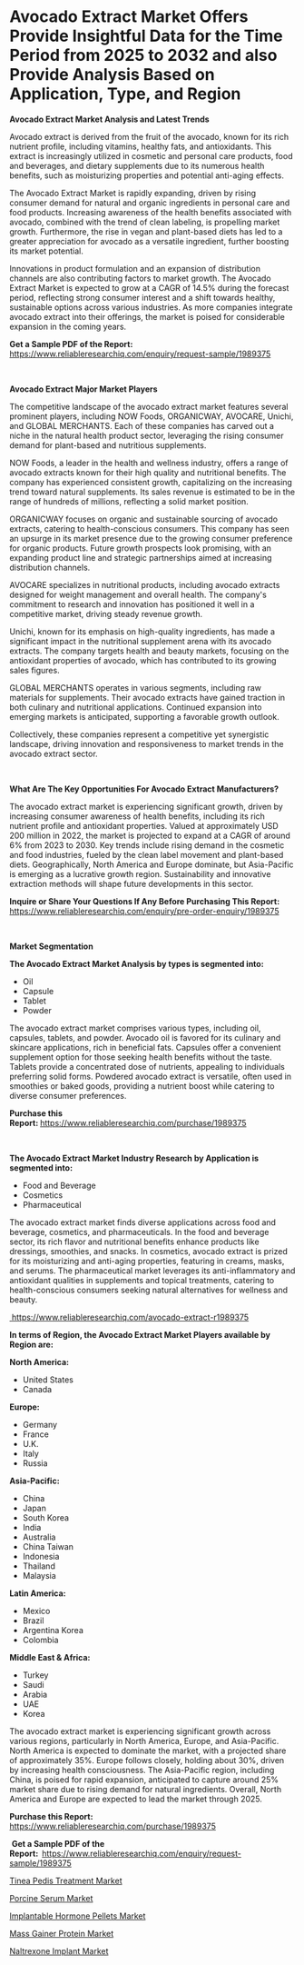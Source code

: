<p><h1>Avocado Extract Market Offers Provide Insightful Data for the Time Period from 2025 to 2032 and also Provide Analysis Based on Application, Type, and Region</h1></p><p><strong>Avocado Extract Market Analysis and Latest Trends</strong></p>
<p><p>Avocado extract is derived from the fruit of the avocado, known for its rich nutrient profile, including vitamins, healthy fats, and antioxidants. This extract is increasingly utilized in cosmetic and personal care products, food and beverages, and dietary supplements due to its numerous health benefits, such as moisturizing properties and potential anti-aging effects. </p><p>The Avocado Extract Market is rapidly expanding, driven by rising consumer demand for natural and organic ingredients in personal care and food products. Increasing awareness of the health benefits associated with avocado, combined with the trend of clean labeling, is propelling market growth. Furthermore, the rise in vegan and plant-based diets has led to a greater appreciation for avocado as a versatile ingredient, further boosting its market potential.</p><p>Innovations in product formulation and an expansion of distribution channels are also contributing factors to market growth. The Avocado Extract Market is expected to grow at a CAGR of 14.5% during the forecast period, reflecting strong consumer interest and a shift towards healthy, sustainable options across various industries. As more companies integrate avocado extract into their offerings, the market is poised for considerable expansion in the coming years.</p></p>
<p><strong>Get a Sample PDF of the Report:&nbsp;</strong> <a href="https://www.reliableresearchiq.com/enquiry/request-sample/1989375?utm_campaign=1144&utm_medium=2&utm_source=Github&utm_content=ia&utm_term=08032025&utm_id=avocado-extract">https://www.reliableresearchiq.com/enquiry/request-sample/1989375</a></p>
<p>&nbsp;</p>
<p><strong>Avocado Extract Major Market Players</strong></p>
<p><p>The competitive landscape of the avocado extract market features several prominent players, including NOW Foods, ORGANICWAY, AVOCARE, Unichi, and GLOBAL MERCHANTS. Each of these companies has carved out a niche in the natural health product sector, leveraging the rising consumer demand for plant-based and nutritious supplements.</p><p>NOW Foods, a leader in the health and wellness industry, offers a range of avocado extracts known for their high quality and nutritional benefits. The company has experienced consistent growth, capitalizing on the increasing trend toward natural supplements. Its sales revenue is estimated to be in the range of hundreds of millions, reflecting a solid market position.</p><p>ORGANICWAY focuses on organic and sustainable sourcing of avocado extracts, catering to health-conscious consumers. This company has seen an upsurge in its market presence due to the growing consumer preference for organic products. Future growth prospects look promising, with an expanding product line and strategic partnerships aimed at increasing distribution channels.</p><p>AVOCARE specializes in nutritional products, including avocado extracts designed for weight management and overall health. The company's commitment to research and innovation has positioned it well in a competitive market, driving steady revenue growth.</p><p>Unichi, known for its emphasis on high-quality ingredients, has made a significant impact in the nutritional supplement arena with its avocado extracts. The company targets health and beauty markets, focusing on the antioxidant properties of avocado, which has contributed to its growing sales figures.</p><p>GLOBAL MERCHANTS operates in various segments, including raw materials for supplements. Their avocado extracts have gained traction in both culinary and nutritional applications. Continued expansion into emerging markets is anticipated, supporting a favorable growth outlook.</p><p>Collectively, these companies represent a competitive yet synergistic landscape, driving innovation and responsiveness to market trends in the avocado extract sector.</p></p>
<p>&nbsp;</p>
<p><strong>What Are The Key Opportunities For Avocado Extract Manufacturers?</strong></p>
<p><p>The avocado extract market is experiencing significant growth, driven by increasing consumer awareness of health benefits, including its rich nutrient profile and antioxidant properties. Valued at approximately USD 200 million in 2022, the market is projected to expand at a CAGR of around 6% from 2023 to 2030. Key trends include rising demand in the cosmetic and food industries, fueled by the clean label movement and plant-based diets. Geographically, North America and Europe dominate, but Asia-Pacific is emerging as a lucrative growth region. Sustainability and innovative extraction methods will shape future developments in this sector.</p></p>
<p><strong>Inquire or Share Your Questions If Any Before Purchasing This Report:</strong> <a href="https://www.reliableresearchiq.com/enquiry/pre-order-enquiry/1989375?utm_campaign=1144&utm_medium=2&utm_source=Github&utm_content=ia&utm_term=08032025&utm_id=avocado-extract">https://www.reliableresearchiq.com/enquiry/pre-order-enquiry/1989375</a></p>
<p>&nbsp;</p>
<p><strong>Market Segmentation</strong></p>
<p><strong>The Avocado Extract Market Analysis by types is segmented into:</strong></p>
<p><ul><li>Oil</li><li>Capsule</li><li>Tablet</li><li>Powder</li></ul></p>
<p><p>The avocado extract market comprises various types, including oil, capsules, tablets, and powder. Avocado oil is favored for its culinary and skincare applications, rich in beneficial fats. Capsules offer a convenient supplement option for those seeking health benefits without the taste. Tablets provide a concentrated dose of nutrients, appealing to individuals preferring solid forms. Powdered avocado extract is versatile, often used in smoothies or baked goods, providing a nutrient boost while catering to diverse consumer preferences.</p></p>
<p><strong>Purchase this Report:&nbsp;</strong><a href="https://www.reliableresearchiq.com/purchase/1989375?utm_campaign=1144&utm_medium=2&utm_source=Github&utm_content=ia&utm_term=08032025&utm_id=avocado-extract">https://www.reliableresearchiq.com/purchase/1989375</a></p>
<p>&nbsp;</p>
<p><strong>The Avocado Extract Market Industry Research by Application is segmented into:</strong></p>
<p><ul><li>Food and Beverage</li><li>Cosmetics</li><li>Pharmaceutical</li></ul></p>
<p><p>The avocado extract market finds diverse applications across food and beverage, cosmetics, and pharmaceuticals. In the food and beverage sector, its rich flavor and nutritional benefits enhance products like dressings, smoothies, and snacks. In cosmetics, avocado extract is prized for its moisturizing and anti-aging properties, featuring in creams, masks, and serums. The pharmaceutical market leverages its anti-inflammatory and antioxidant qualities in supplements and topical treatments, catering to health-conscious consumers seeking natural alternatives for wellness and beauty.</p></p>
<p><a href="https://www.reliableresearchiq.com/avocado-extract-r1989375?utm_campaign=1144&utm_medium=2&utm_source=Github&utm_content=ia&utm_term=08032025&utm_id=avocado-extract">&nbsp;https://www.reliableresearchiq.com/avocado-extract-r1989375</a></p>
<p><strong>In terms of Region, the Avocado Extract Market Players available by Region are:</strong></p>
<p>
    <p> <strong> North America: </strong>
        <ul>
            <li>United States</li>
            <li>Canada</li>
        </ul>
        </p> 
    <p> <strong> Europe: </strong>
        <ul>
            <li>Germany</li>
            <li>France</li>
            <li>U.K.</li>
            <li>Italy</li>
            <li>Russia</li>
        </ul>
        </p> 
    <p> <strong> Asia-Pacific: </strong>
        <ul>
            <li>China</li>
            <li>Japan</li>
            <li>South Korea</li>
            <li>India</li>
            <li>Australia</li>
            <li>China Taiwan</li>
            <li>Indonesia</li>
            <li>Thailand</li>
            <li>Malaysia</li>
        </ul>
        </p> 
    <p> <strong> Latin America: </strong>
        <ul>
            <li>Mexico</li>
            <li>Brazil</li>
            <li>Argentina Korea</li>
            <li>Colombia</li>
        </ul>
        </p> 
    <p> <strong> Middle East & Africa: </strong>
        <ul>
            <li>Turkey</li>
            <li>Saudi</li>
            <li>Arabia</li>
            <li>UAE</li>
            <li>Korea</li>
        </ul>
    </p>
    </p>
<p><p>The avocado extract market is experiencing significant growth across various regions, particularly in North America, Europe, and Asia-Pacific. North America is expected to dominate the market, with a projected share of approximately 35%. Europe follows closely, holding about 30%, driven by increasing health consciousness. The Asia-Pacific region, including China, is poised for rapid expansion, anticipated to capture around 25% market share due to rising demand for natural ingredients. Overall, North America and Europe are expected to lead the market through 2025.</p></p>
<p><strong>Purchase this Report: </strong><a href="https://www.reliableresearchiq.com/purchase/1989375?utm_campaign=1144&utm_medium=2&utm_source=Github&utm_content=ia&utm_term=08032025&utm_id=avocado-extract">https://www.reliableresearchiq.com/purchase/1989375</a></p>
<p>&nbsp;<strong>Get a Sample PDF of the Report:&nbsp;&nbsp;</strong><a href="https://www.reliableresearchiq.com/enquiry/request-sample/1989375?utm_campaign=1144&utm_medium=2&utm_source=Github&utm_content=ia&utm_term=08032025&utm_id=avocado-extract">https://www.reliableresearchiq.com/enquiry/request-sample/1989375</a></p>
<p><strong></strong></p>
<p><p><a href="https://github.com/waldarolka1j/Market-Research-Report-List-1/blob/main/tinea-pedis-treatment-market.md?utm_campaign=1144&utm_medium=2&utm_source=Github&utm_content=ia&utm_term=08032025&utm_id=avocado-extract">Tinea Pedis Treatment Market</a></p><p><a href="https://github.com/spineamosa0e/Market-Research-Report-List-1/blob/main/porcine-serum-market.md?utm_campaign=1144&utm_medium=2&utm_source=Github&utm_content=ia&utm_term=08032025&utm_id=avocado-extract">Porcine Serum Market</a></p><p><a href="https://github.com/dumanelina6v/Market-Research-Report-List-1/blob/main/implantable-hormone-pellets-market.md?utm_campaign=1144&utm_medium=2&utm_source=Github&utm_content=ia&utm_term=08032025&utm_id=avocado-extract">Implantable Hormone Pellets Market</a></p><p><a href="https://github.com/khifzaba/Market-Research-Report-List-1/blob/main/mass-gainer-protein-market.md?utm_campaign=1144&utm_medium=2&utm_source=Github&utm_content=ia&utm_term=08032025&utm_id=avocado-extract">Mass Gainer Protein Market</a></p><p><a href="https://github.com/dekamrapinq1/Market-Research-Report-List-1/blob/main/naltrexone-implant-market.md?utm_campaign=1144&utm_medium=2&utm_source=Github&utm_content=ia&utm_term=08032025&utm_id=avocado-extract">Naltrexone Implant Market</a></p></p>